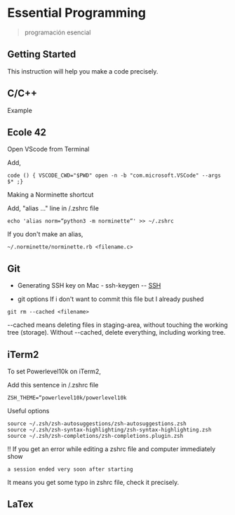 # Essential Programming
> programación esencial

## Getting Started

This instruction will help you make a code precisely.

## C/C++
Example


## Ecole 42

Open VScode from Terminal

Add,
```
code () { VSCODE_CWD="$PWD" open -n -b "com.microsoft.VSCode" --args $* ;}
```
Making a Norminette shortcut

Add, "alias ..." line in /.zshrc file
```
echo 'alias norm=“python3 -m norminette“' >> ~/.zshrc
```
If you don't make an alias,
```
~/.norminette/norminette.rb <filename.c>
```






## Git

* Generating SSH key on Mac - ssh-keygen
-- [SSH](https://man7.org/linux/man-pages/man1/ssh-keygen.1.html)

* git options
If i don't want to commit this file but I already pushed
```
git rm --cached <filename>
```
--cached means deleting files in staging-area, without touching the working tree (storage).
Without --cached, delete everything, including working tree.



## iTerm2

To set Powerlevel10k on iTerm2,

Add this sentence in /.zshrc file
```
ZSH_THEME=“powerlevel10k/powerlevel10k
```

Useful options
```
source ~/.zsh/zsh-autosuggestions/zsh-autosuggestions.zsh
source ~/.zsh/zsh-syntax-highlighting/zsh-syntax-highlighting.zsh
source ~/.zsh/zsh-completions/zsh-completions.plugin.zsh
```

!! If you get an error while editing a zshrc file and computer immediately show
```
a session ended very soon after starting
```
It means you get some typo in zshrc file, check it precisely.

## LaTex



